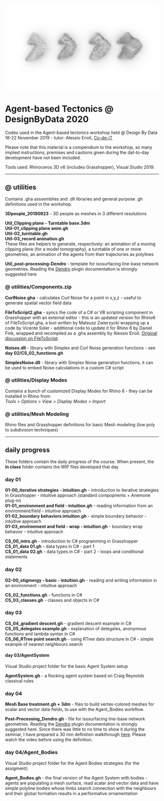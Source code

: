 ![Agent Based Tectonics](https://raw.githubusercontent.com/Co-de-iT/DesignByData_ATA2020/master/%40%20images/cover_00.jpg)

# Agent-based Tectonics @ DesignByData 2020  
  
Codes used in the Agent-based tectonics workshop held @ Design By Data 18-22 November 2019 - tutor: Alessio Erioli, [Co-de-iT](https://www.co-de-it.com)

Please note that this material is a compendium to the workshop, so many implied instructions, premises and cautions given during the dat-to-day development have not been included.

Tools used: Rhinoceros 3D v6 (includes Grasshopper), Visual Studio 2019.

---

## @ utilities

Contains .gha asssemblies and .dll libraries and general purpose .gh definitions used in the workshop.

**3Dpeople_20190923** - 3D people as meshes in 3 different resolutions

**Util_Clipping plane - Turntable base.3dm**  
**Util-01_clipping plane anim.gh**  
**Util-02_turntable.gh**  
**Util-03_record animation.gh**  
These files are helpers to generate, respectively: an animation of a moving clipping plane (for a model tomography), a turntable of one or more geometries, an animation of the agents from their trajectories as polylines

**Util_post-processing-Dendro** - template for isosurfacing line-base network geometries. Reading the [Dendro](https://www.food4rhino.com/app/dendro) plugin documentation is strongly suggested here
<br>


### @ utilities/Components.zip
**CurlNoise.gha** - calculates Curl Noise for a point in x,y,z - useful to generate spatial vector field data

**FileToScript2.gha** - syncs the code of a C# or VB scripting component in Grasshopper with an external editor - this is an updated version for Rhino6 of FileToScript.gha, a tool written by Mateusz Zwierzycki wrapping up a code by Vicente Soler - additional code to update it for Rhino 6 by Daniel Fink, wrapped and recompiled as a .gha assembly by Alessio Erioli. [Original discussion on FileToScript](https://www.grasshopper3d.com/forum/topics/file-to-script-maths?groupUrl=milkbox&).

**Noises.dll** - library with Simplex and Curl Noise generation functions - see **day 02/CS_02_functions.gh**

**SimplexNoise.dll** - library with Simplex Noise generation functions, it can be used to embed Noise calculations in a custom C# script
<br>

### @ utilities/Display Modes
Contains a bunch of customized Display Modes for Rhino 6 - they can be installed in Rhino from:  
_Tools > Options > View > Display Modes > Import_
<br>

### @ utilities/Mesh Modeling
Rhino files and Grasshopper definitions for basic Mesh modeling (low poly to subdivision techniques)

---
## daily progress

These folders contain the daily progress of the course. When present, the **in class** folder contains the WIP files developed that day
  
### day 01

**01-00_iterative strategies - intuition.gh** - introduction to iterative strategies in Grasshopper - intuitive approach (standard compopnents + Anemone plug-in)   
**01-01_environment and field - intuition.gh** - reading information from an environment/field - intuitive approach  
**01-02_boundary behaviors intuition.gh** - simple boundary behavior - intuitive approach  
**01-03_environment and field - wrap - intuition.gh** - boundary wrap behavior - intuitive approach


**CS_00_intro.gh** - introduction to C# programming in Grasshopper  
**CS_01_data 01.gh** - data types in C# - part 1  
**CS_01_data 02.gh** - data types in C# - part 2 - loops and conditional statements
  
  
### day 02

**02-00_stigmergy - basic - intuition.gh** - reading and writing information in an environment - intuitive approach

**CS_02_functions.gh** - functions in C#  
**CS_03_classes.gh** - classes and objects in C#
  
  
### day 03

**CS_04_gradient descent.gh** - gradient descent example in C#  
**CS_05_delegates example.gh** - explanation of delegates, anonymous functions and lambda syntax in C#  
**CS_06_RTree point search.gh** - using RTree data structure in C# - simple example of nearest neighbours search


#### day 03/AgentSystem

Visual Studio project folder for the basic Agent System setup

**AgentSystem.gh** - a flocking agent system based on Craig Reynolds classical rules
  
  
### day 04

**Mesh Base treatment.gh + 3dm** - files to build vertex-colored meshes for scalar and vector data fields, to use with the Agent_Bodies workflow.

**Post-Processing_Dendro.gh** - file for isosurfacing line-base network geometries. Reading the [Dendro](https://www.food4rhino.com/app/dendro) plugin documentation is strongly suggested here. Since there was little to no time to show it during the seminar, I have prepared a 30 min definition walkthrough [here](https://youtu.be/tub6E9cFefE). Please watch the video before using the definition.
<br>

### day 04/Agent_Bodies
Visual Studio project folder for the Agent Bodies strategies (for the assigment).

**Agent_Bodies.gh** - the final version of the Agent System with bodies - agents are populating a mesh surface, read scalar and vector data and have simple polyline bodies whose limbs search connection with the neighbours and their global formation results in a performative ornamentation

